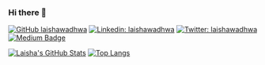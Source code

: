 ### Hi there 👋

[![GitHub laishawadhwa](https://img.shields.io/github/followers/laishawadhwa?label=follow&style=social)](https://github.com/laishawadhwa)
[![Linkedin: laishawadhwa](https://img.shields.io/badge/-Laisha%20Wadhwa-blue?style=flat-square&logo=Linkedin&logoColor=white&link=https://www.linkedin.com/in/laishawadhwa/)](https://www.linkedin.com/in/laishawadhwa/)
[![Twitter: laishawadhwa](https://img.shields.io/twitter/follow/laishawadhwa?style=social)](https://twitter.com/laishawadhwa)
[![Medium Badge](https://img.shields.io/badge/-@laisha%20wadhwa-black?style=flat-square&labelColor=000000&logo=Medium&link=https://medium.com/@laisha.w1_85978)](https://medium.com/@laisha.w1_85978)
  

<!--
**laishawadhwa/laishawadhwa** is a ✨ _special_ ✨ repository because its `README.md` (this file) appears on your GitHub profile.

Here are some ideas to get you started:

- 🔭 I’m currently working on ...
- 🌱 I’m currently learning ...
- 👯 I’m looking to collaborate on ...
- 🤔 I’m looking for help with ...
- 💬 Ask me about ...
- 📫 How to reach me: ...
- 😄 Pronouns: ...
- ⚡ Fun fact: ...
-->

[![Laisha's GitHub Stats](https://github-readme-stats.vercel.app/api?username=laishawadhwa&hide=issues&count_private=true&show_icons=true&theme=calm)](https://github.com/laishawadhwa/github-readme-stats)
[![Top Langs](https://github-readme-stats.vercel.app/api/top-langs/?username=laishawadhwa&layout=compact&theme=calm)](https://github.com/laishawadhwa/github-readme-stats)
